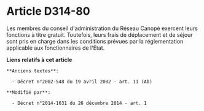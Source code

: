 # Article D314-80

Les membres du conseil d'administration du    Réseau Canopé exercent leurs fonctions à titre gratuit. Toutefois, leurs frais
de déplacement et de séjour sont pris en charge dans les conditions prévues par la réglementation applicable aux
fonctionnaires de l'Etat.

**Liens relatifs à cet article**

	**Anciens textes**:

	  - Décret n°2002-548 du 19 avril 2002 - art. 11 (Ab)

	**Modifié par**:

	  - Décret n°2014-1631 du 26 décembre 2014 - art. 1
